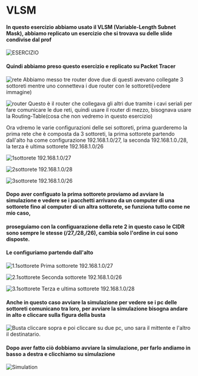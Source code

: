 # VLSM

#### In questo esercizio abbiamo usato il VLSM (Variable-Length Subnet Mask), abbiamo replicato un esercizio che si trovava su delle slide condivise dal prof
![ESERCIZIO](./img/ESERCIZIO.png)
#### Quindi abbiamo preso questo esercizio e replicato su Packet Tracer
![rete](./img/RETE.png)  Abbiamo messo tre router dove due di questi avevano collegate 3 sottoreti mentre uno connetteva i due router con le sottoreti(vedere immagine)
                         
![router](./img/Router.png)   Questo è il router che collegava gli altri due tramite i cavi seriali per fare comunicare le due reti, quindi usare il router di mezzo, bisognava usare la Routing-Table(cosa che non vedremo in questo esercizio)

Ora vdremo le varie configurazioni delle sei sottoreti, prima guarderemo la prima rete che è composta da 3 sottoreti, la prima sottorete partendo dall'alto ha come configurazione 192.168.1.0/27, la seconda 192.168.1.0./28,
la terza è ultima sottorete 192.168.1.0/26

![1sottorete](./img/1sottorete.png) 192.168.1.0/27  

![2sottorete](./img/2sottorete.png) 192.168.1.0/28

![3sottorete](./img/3sottorete.png) 192.168.1.0/26

#### Dopo aver configuato la prima sottorete proviamo ad avviare la simulazione e vedere se i pacchetti arrivano da un computer di una sottorete fino al computer di un altra sottorete, se funziona tutto come ne mio caso,
#### proseguiamo con la configuarazione della rete 2 in questo caso le CIDR sono sempre le stesse (/27,/28,/26), cambia solo l'ordine in cui sono disposte.

#### Le configuriamo partendo dall'alto

![1.1sottorete](./img/1.1sottorete.png) Prima sottorete 192.168.1.0/27

![2.1sottorete](./img/2.1sotorete.png)  Seconda sottorete 192.168.1.0/26

![3.1sottorete](./img/3.1sottorete.png) Terza e ultima sottorete 192.168.1.0/28

#### Anche in questo caso avviare la simulazione per vedere se i pc delle sottoreti comunicano tra loro, per avviare la simulazione bisogna andare in alto e cliccare sulla figura della busta 
![Busta](./img/Simulazione.png) cliccare sopra e poi cliccare su due pc, uno sara il mittente e l'altro il destinatario.

#### Dopo aver fatto ciò dobbiamo avviare la simulazione, per farlo andiamo in basso a destra e clicchiamo su simulazione 
![Simulation](./img/Simulation.png)




